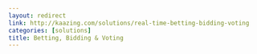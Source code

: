 ```yaml
---
layout: redirect
link: http://kaazing.com/solutions/real-time-betting-bidding-voting
categories: [solutions]
title: Betting, Bidding & Voting
---
```

